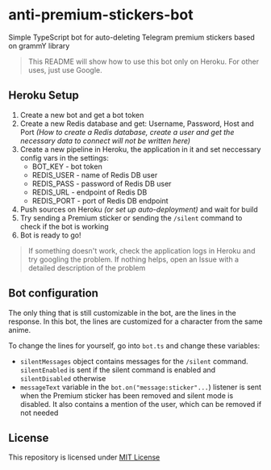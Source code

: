 # anti-premium-stickers-bot

Simple TypeScript bot for auto-deleting Telegram premium stickers based on grammY library

> This README will show how to use this bot only on Heroku. For other uses, just use Google.

## Heroku Setup

1. Create a new bot and get a bot token
2. Create a new Redis database and get: Username, Password, Host and Port _(How to create a Redis database, create a user and get the necessary data to connect will not be written here)_
3. Create a new pipeline in Heroku, the application in it and set neccessary config vars in the settings:
    - BOT_KEY - bot token
    - REDIS_USER - name of Redis DB user
    - REDIS_PASS - password of Redis DB user
    - REDIS_URL - endpoint of Redis DB
    - REDIS_PORT - port of Redis DB endpoint
4. Push sources on Heroku _(or set up auto-deployment)_ and wait for build
5. Try sending a Premium sticker or sending the `/silent` command to check if the bot is working
6. Bot is ready to go!

> If something doesn't work, check the application logs in Heroku and try googling the problem. If nothing helps, open an Issue with a detailed description of the problem

## Bot configuration

The only thing that is still customizable in the bot, are the lines in the response. In this bot, the lines are customized for a character from the same anime.

To change the lines for yourself, go into `bot.ts` and change these variables:

- `silentMessages` object contains messages for the `/silent` command. `silentEnabled` is sent if the silent command is enabled and `silentDisabled` otherwise
- `messageText` variable in the `bot.on("message:sticker"...`) listener is sent when the Premium sticker has been removed and silent mode is disabled. It also contains a mention of the user, which can be removed if not needed

## License

This repository is licensed under [MIT License](https://github.com/SecondThundeR/anti-premium-stickers-bot/blob/main/LICENSE)
